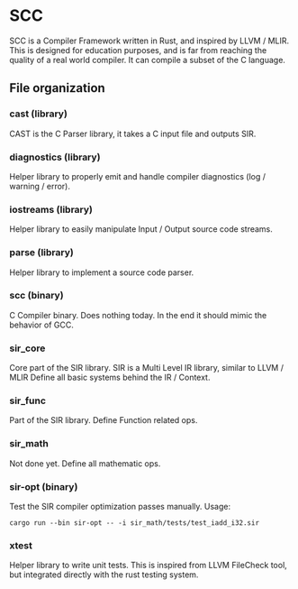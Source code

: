 # SCC

SCC is a Compiler Framework written in Rust, and inspired by LLVM / MLIR.
This is designed for education purposes, and is far from reaching the quality of a real world compiler.
It can compile a subset of the C language.

## File organization

### cast (library)

CAST is the C Parser library, it takes a C input file and outputs SIR.

### diagnostics (library)

Helper library to properly emit and handle compiler diagnostics (log / warning / error).

### iostreams (library)

Helper library to easily manipulate Input / Output source code streams.

### parse (library)

Helper library to implement a source code parser.

### scc (binary)

C Compiler binary.
Does nothing today.
In the end it should mimic the behavior of GCC.

### sir_core

Core part of the SIR library.
SIR is a Multi Level IR library, similar to LLVM / MLIR
Define all basic systems behind the IR / Context.

### sir_func

Part of the SIR library.
Define Function related ops.

### sir_math

Not done yet.
Define all mathematic ops.

### sir-opt (binary)

Test the SIR compiler optimization passes manually.
Usage:

```shell
cargo run --bin sir-opt -- -i sir_math/tests/test_iadd_i32.sir
```

### xtest

Helper library to write unit tests.
This is inspired from LLVM FileCheck tool, but integrated directly with the rust testing system.
